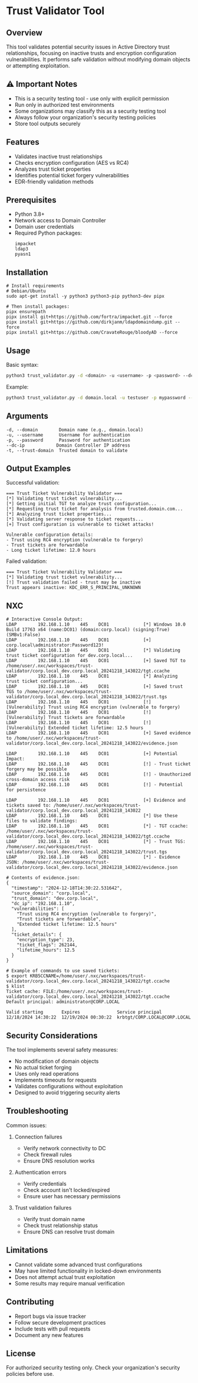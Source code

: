 # Trust Validator Tool

## Overview
This tool validates potential security issues in Active Directory trust relationships, focusing on inactive trusts and encryption configuration vulnerabilities. It performs safe validation without modifying domain objects or attempting exploitation.

## ⚠️ Important Notes
- This is a security testing tool - use only with explicit permission
- Run only in authorized test environments
- Some organizations may classify this as a security testing tool
- Always follow your organization's security testing policies
- Store tool outputs securely

## Features
- Validates inactive trust relationships
- Checks encryption configuration (AES vs RC4)
- Analyzes trust ticket properties
- Identifies potential ticket forgery vulnerabilities
- EDR-friendly validation methods

## Prerequisites
- Python 3.8+
- Network access to Domain Controller
- Domain user credentials
- Required Python packages:
  ```
  impacket
  ldap3
  pyasn1
  ```

## Installation
```
# Install requirements
# Debian/Ubuntu
sudo apt-get install -y python3 python3-pip python3-dev pipx

# Then install packages:
pipx ensurepath
pipx install git+https://github.com/fortra/impacket.git --force
pipx install git+https://github.com/dirkjanm/ldapdomaindump.git --force 
pipx install git+https://github.com/CravateRouge/bloodyAD --force
```

## Usage
Basic syntax:
```bash
python3 trust_validator.py -d <domain> -u <username> -p <password> --dc-ip <dc-ip> -t <trust-domain>
```

Example:
```bash
python3 trust_validator.py -d domain.local -u testuser -p mypassword --dc-ip 10.0.0.1 -t trusted.domain.com
```

## Arguments
```
-d, --domain        Domain name (e.g., domain.local)
-u, --username      Username for authentication
-p, --password      Password for authentication
--dc-ip            Domain Controller IP address
-t, --trust-domain  Trusted domain to validate
```

## Output Examples
Successful validation:
```
=== Trust Ticket Vulnerability Validator ===
[*] Validating trust ticket vulnerability...
[*] Getting initial TGT to analyze trust configuration...
[*] Requesting trust ticket for analysis from trusted.domain.com...
[*] Analyzing trust ticket properties...
[*] Validating server response to ticket requests...
[+] Trust configuration is vulnerable to ticket attacks!

Vulnerable configuration details:
- Trust using RC4 encryption (vulnerable to forgery)
- Trust tickets are forwardable
- Long ticket lifetime: 12.0 hours
```

Failed validation:
```
=== Trust Ticket Vulnerability Validator ===
[*] Validating trust ticket vulnerability...
[!] Trust validation failed - trust may be inactive
Trust appears inactive: KDC_ERR_S_PRINCIPAL_UNKNOWN
```

## NXC
```
# Interactive Console Output:
LDAP        192.168.1.10    445    DC01             [*] Windows 10.0 Build 17763 x64 (name:DC01) (domain:corp.local) (signing:True) (SMBv1:False)
LDAP        192.168.1.10    445    DC01             [+] corp.local\administrator:Password123! 
LDAP        192.168.1.10    445    DC01             [*] Validating trust ticket configuration for dev.corp.local...
LDAP        192.168.1.10    445    DC01             [+] Saved TGT to /home/user/.nxc/workspaces/trust-validator/corp.local_dev.corp.local_20241218_143022/tgt.ccache
LDAP        192.168.1.10    445    DC01             [*] Analyzing trust ticket configuration...
LDAP        192.168.1.10    445    DC01             [+] Saved trust TGS to /home/user/.nxc/workspaces/trust-validator/corp.local_dev.corp.local_20241218_143022/trust.tgs
LDAP        192.168.1.10    445    DC01             [!] [Vulnerability] Trust using RC4 encryption (vulnerable to forgery)
LDAP        192.168.1.10    445    DC01             [!] [Vulnerability] Trust tickets are forwardable
LDAP        192.168.1.10    445    DC01             [!] [Vulnerability] Extended ticket lifetime: 12.5 hours
LDAP        192.168.1.10    445    DC01             [+] Saved evidence to /home/user/.nxc/workspaces/trust-validator/corp.local_dev.corp.local_20241218_143022/evidence.json

LDAP        192.168.1.10    445    DC01             [+] Potential Impact:
LDAP        192.168.1.10    445    DC01             [!] - Trust ticket forgery may be possible
LDAP        192.168.1.10    445    DC01             [!] - Unauthorized cross-domain access risk
LDAP        192.168.1.10    445    DC01             [!] - Potential for persistence

LDAP        192.168.1.10    445    DC01             [+] Evidence and tickets saved to: /home/user/.nxc/workspaces/trust-validator/corp.local_dev.corp.local_20241218_143022
LDAP        192.168.1.10    445    DC01             [*] Use these files to validate findings:
LDAP        192.168.1.10    445    DC01             [*] - TGT ccache: /home/user/.nxc/workspaces/trust-validator/corp.local_dev.corp.local_20241218_143022/tgt.ccache
LDAP        192.168.1.10    445    DC01             [*] - Trust TGS: /home/user/.nxc/workspaces/trust-validator/corp.local_dev.corp.local_20241218_143022/trust.tgs
LDAP        192.168.1.10    445    DC01             [*] - Evidence JSON: /home/user/.nxc/workspaces/trust-validator/corp.local_dev.corp.local_20241218_143022/evidence.json

# Contents of evidence.json:
{
  "timestamp": "2024-12-18T14:30:22.531642",
  "source_domain": "corp.local",
  "trust_domain": "dev.corp.local",
  "dc_ip": "192.168.1.10",
  "vulnerabilities": [
    "Trust using RC4 encryption (vulnerable to forgery)",
    "Trust tickets are forwardable",
    "Extended ticket lifetime: 12.5 hours"
  ],
  "ticket_details": {
    "encryption_type": 23,
    "ticket_flags": 262144,
    "lifetime_hours": 12.5
  }
}

# Example of commands to use saved tickets:
$ export KRB5CCNAME=/home/user/.nxc/workspaces/trust-validator/corp.local_dev.corp.local_20241218_143022/tgt.ccache
$ klist
Ticket cache: FILE:/home/user/.nxc/workspaces/trust-validator/corp.local_dev.corp.local_20241218_143022/tgt.ccache
Default principal: administrator@CORP.LOCAL

Valid starting       Expires              Service principal
12/18/2024 14:30:22  12/19/2024 00:30:22  krbtgt/CORP.LOCAL@CORP.LOCAL
```

## Security Considerations
The tool implements several safety measures:
- No modification of domain objects
- No actual ticket forging
- Uses only read operations
- Implements timeouts for requests
- Validates configurations without exploitation
- Designed to avoid triggering security alerts

## Troubleshooting
Common issues:
1. Connection failures
   - Verify network connectivity to DC
   - Check firewall rules
   - Ensure DNS resolution works

2. Authentication errors
   - Verify credentials
   - Check account isn't locked/expired
   - Ensure user has necessary permissions

3. Trust validation failures
   - Verify trust domain name
   - Check trust relationship status
   - Ensure DNS can resolve trust domain

## Limitations
- Cannot validate some advanced trust configurations
- May have limited functionality in locked-down environments
- Does not attempt actual trust exploitation
- Some results may require manual verification

## Contributing
- Report bugs via issue tracker
- Follow secure development practices
- Include tests with pull requests
- Document any new features

## License
For authorized security testing only. Check your organization's security policies before use.
